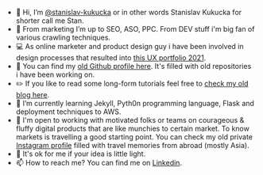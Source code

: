 - 👋 Hi, I’m [@stanislav-kukucka](https://github.com/stanislav-kukucka) or in other words Stanislav Kukucka for shorter call me Stan.
- 👀 From marketing I’m up to SEO, ASO, PPC. From DEV stuff i'm big fan of various crawling techniques.
- 💻 As online marketer and product design guy i have been involved in design processes that resulted into [this UX portfolio 2021](https://drive.google.com/file/d/11dEkD6bjD0k28QWfDdSWs-2KIM5JF9wW/view?usp=sharing).
- 📄 You can find my [old Github profile here](https://github.com/stankukucka). It's filled with old repositories i have been working on.
- ✏️ If you like to read some long-form tutorials feel free to [check my old blog here](https://dev.to/stankukucka).
- 🌱 I’m currently learning Jekyll, Pyth0n programming language, Flask and deployment techniques to AWS.
- 💞️ I'm open to working with motivated folks or teams on courageous & fluffy digital products that are like munchies to certain market. To know markets is travelling a good starting point. You can check my old private [Instagram profile](https://instagram.com/minimlboy) filled with travel memories from abroad (mostly Asia).
- 🐢 It's ok for me if your idea is little light.
- 📫 How to reach me? You can find me on [Linkedin](https://www.linkedin.com/in/stankukucka/).

<!---
stankukuck4/stankukuck4 is a ✨ special ✨ repository because its `README.md` (this file) appears on your GitHub profile.
You can click the Preview link to take a look at your changes.
--->
